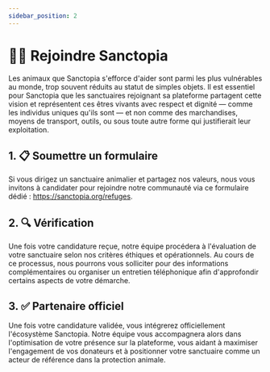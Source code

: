 ```yaml
---
sidebar_position: 2
---
```


# 🙋‍♀️ Rejoindre Sanctopia

Les animaux que Sanctopia s'efforce d'aider sont parmi les plus vulnérables au monde, trop souvent réduits au statut de simples objets. Il est essentiel pour Sanctopia que les sanctuaires rejoignant sa plateforme partagent cette vision et représentent ces êtres vivants avec respect et dignité — comme les individus uniques qu'ils sont — et non comme des marchandises, moyens de transport, outils, ou sous toute autre forme qui justifierait leur exploitation.

## 1. 📋 Soumettre un formulaire
Si vous dirigez un sanctuaire animalier et partagez nos valeurs, nous vous invitons à candidater pour rejoindre notre communauté via ce formulaire dédié : https://sanctopia.org/refuges.

## 2. 🔍 Vérification
Une fois votre candidature reçue, notre équipe procédera à l'évaluation de votre sanctuaire selon nos critères éthiques et opérationnels. Au cours de ce processus, nous pourrons vous solliciter pour des informations complémentaires ou organiser un entretien téléphonique afin d'approfondir certains aspects de votre démarche.

## 3. ✅ Partenaire officiel

Une fois votre candidature validée, vous intégrerez officiellement l'écosystème Sanctopia. Notre équipe vous accompagnera alors dans l'optimisation de votre présence sur la plateforme, vous aidant à maximiser l'engagement de vos donateurs et à positionner votre sanctuaire comme un acteur de référence dans la protection animale.
